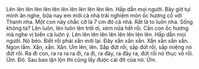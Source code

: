 Lên lên lên lên lên lên lên lên lên lên lên lên. Hấp dẫn mọi người. Bây giờ tụi mình ăn nghe, bữa nay em mời cả nhà trải nghiệm món ốc hương cồ với Thanh nha. Một con này chắc cỡ là 7 cm đó cả nhà. Rất là to luôn nha. Sống không ta? Lên luôn, lên luôn lên trời ơi, xém nữa hết rồi. Cắn con ốc hương mà nghe vị biển cả luôn ý. Lên lên lên lên lên lên lên lên lên. Hấp dẫn mọi người. Nó béo. Biết rồi phải xắn mới lại. Đây xắn xắn xắn. Xắn xắn xắn xắn. Ngon lắm. Xắn, xắn. Xắn. Ưm lên, lên. Sắp đứt rồi, sắp đứt rồi, sắp miệng nó đứt rồi. Ra đi con, ra ra ra ra đi, ra đi, ra đây, ra đây ra, đứt rồi nó thục vô rồi. Ừm. Đó. Sau bao lặn lộn thì cũng lấy được cái đít của nó. Ừm.
